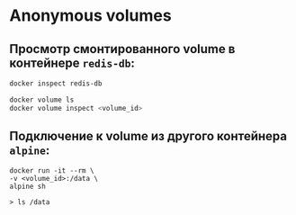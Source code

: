 # Anonymous volumes

## Просмотр смонтированного volume  в контейнере `redis-db`:

```bash
docker inspect redis-db

docker volume ls
docker volume inspect <volume_id>
```

## Подключение к volume из другого контейнера `alpine`:

```
docker run -it --rm \
-v <volume_id>:/data \
alpine sh

> ls /data
```